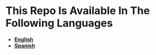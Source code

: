 # This Repo Is Available In The Following Languages

* **[English](https://github.com/inancgumus/learngo)**
* **[Spanish](spanish/README.md)**